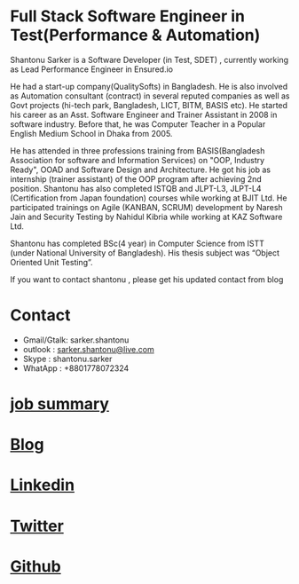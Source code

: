 # Full Stack Software Engineer in Test(Performance & Automation)

Shantonu Sarker is a Software Developer (in Test, SDET) , currently working as Lead Performance Engineer in Ensured.io

He had a start-up company(QualitySofts) in Bangladesh. He is also involved as Automation consultant (contract) in several reputed companies as well as Govt projects (hi-tech park, Bangladesh, LICT, BITM, BASIS etc). He started his career as an Asst. Software Engineer and Trainer Assistant in 2008 in software industry. Before that, he was Computer Teacher in a Popular English Medium School in Dhaka from 2005.

He has attended in three professions training from BASIS(Bangladesh Association for software and Information Services) on "OOP, Industry Ready", OOAD and Software Design and Architecture. He got his job as internship (trainer assistant) of the OOP program after achieving 2nd position. Shantonu has also completed ISTQB and JLPT-L3, JLPT-L4 (Certification from Japan foundation) courses while working at BJIT Ltd. He participated trainings on Agile (KANBAN, SCRUM) development by Naresh Jain and Security Testing by Nahidul Kibria while working at KAZ Software Ltd.

Shantonu has completed BSc(4 year) in Computer Science from ISTT (under National University of Bangladesh). His thesis subject was “Object Oriented Unit Testing”.

If you want to contact shantonu , please get his updated contact from blog
# Contact 
- Gmail/Gtalk: sarker.shantonu
- outlook : sarker.shantonu@live.com
- Skype : shantonu.sarker
- WhatApp : +8801778072324
# [job summary](jobs.html)
# [Blog](https://shantonusarker.blogspot.com/)
# [Linkedin](https://www.linkedin.com/in/shantonusarker/)
# [Twitter](https://twitter.com/sarkershantonu)
# [Github](https://github.com/sarkershantonu)





